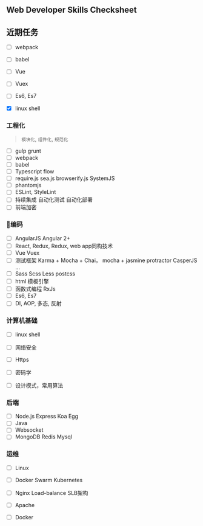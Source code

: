 ##  Web Developer Skills Checksheet

## 近期任务
- [ ] webpack
- [ ] babel
- [ ] Vue
- [ ] Vuex
- [ ] Es6, Es7
- [x] linux shell



### 工程化
> `模块化`, `组件化`, `规范化`
- [ ] gulp grunt
- [ ] webpack
- [ ] babel
- [ ] Typescript flow
- [ ] require.js sea.js browserify.js SystemJS
- [ ] phantomjs
- [ ] ESLint, StyleLint
- [ ] 持续集成  自动化测试  自动化部署
- [ ] 前端加密
### 编码
- [ ] AngularJS Angular 2+
- [ ] React, Redux, Redux,  web app同构技术
- [ ] Vue Vuex
- [ ] 测试框架 Karma + Mocha + Chai， mocha + jasmine protractor CasperJS ...
- [ ] Sass Scss Less postcss
- [ ] html 模板引擎
- [ ] 函数式编程 RxJs
- [ ] Es6, Es7
- [ ] DI, AOP, 多态, 反射

### 计算机基础
- [ ] linux shell
- [ ] 网络安全
- [ ] Https
- [ ] 密码学
- [ ] 设计模式，常用算法


### 后端
- [ ] Node.js Express Koa Egg
- [ ] Java
- [ ] Websocket
- [ ] MongoDB Redis Mysql

### 运维
- [ ] Linux
- [ ] Docker Swarm Kubernetes
- [ ] Nginx Load-balance SLB架构
- [ ] Apache
- [ ] Docker

